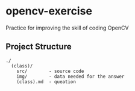 # opencv-exercise

Practice for improving the skill of coding OpenCV

## Project Structure

``` text
./
  (class)/
    src/        - source code
    img/        - data needed for the answer
    (class).md  - queation
```
